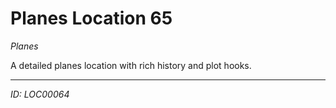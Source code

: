 # Planes Location 65

*Planes*

A detailed planes location with rich history and plot hooks.

---
*ID: LOC00064*